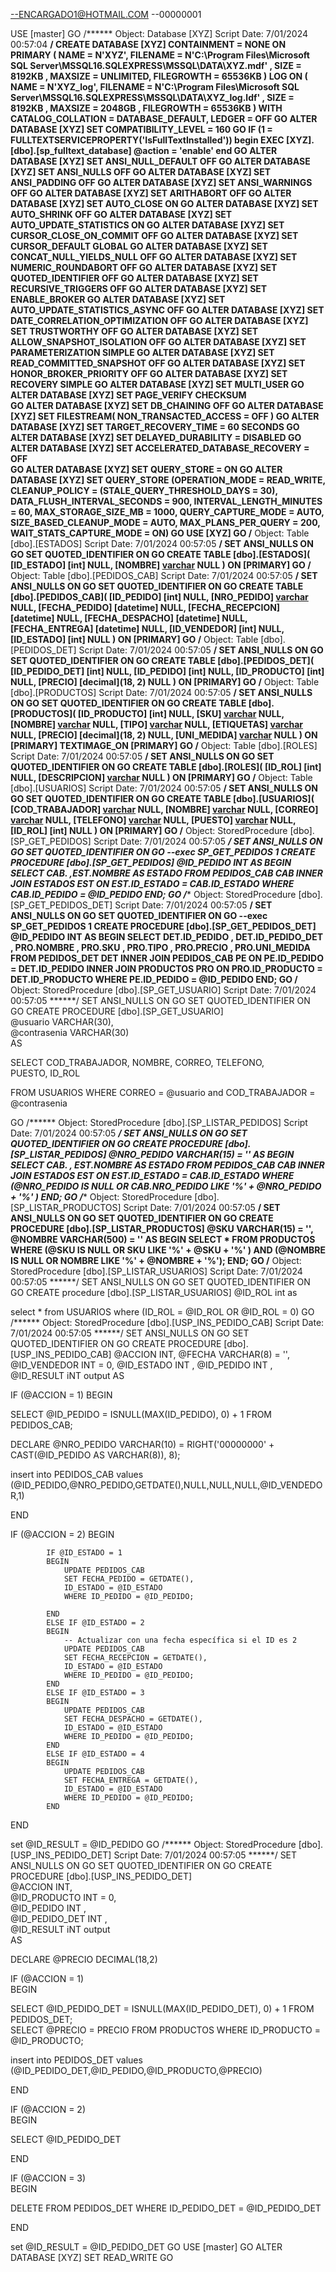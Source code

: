 --ENCARGADO1@HOTMAIL.COM
--00000001


USE [master]
GO
/****** Object:  Database [XYZ]    Script Date: 7/01/2024 00:57:04 ******/
CREATE DATABASE [XYZ]
 CONTAINMENT = NONE
 ON  PRIMARY 
( NAME = N'XYZ', FILENAME = N'C:\Program Files\Microsoft SQL Server\MSSQL16.SQLEXPRESS\MSSQL\DATA\XYZ.mdf' , SIZE = 8192KB , MAXSIZE = UNLIMITED, FILEGROWTH = 65536KB )
 LOG ON 
( NAME = N'XYZ_log', FILENAME = N'C:\Program Files\Microsoft SQL Server\MSSQL16.SQLEXPRESS\MSSQL\DATA\XYZ_log.ldf' , SIZE = 8192KB , MAXSIZE = 2048GB , FILEGROWTH = 65536KB )
 WITH CATALOG_COLLATION = DATABASE_DEFAULT, LEDGER = OFF
GO
ALTER DATABASE [XYZ] SET COMPATIBILITY_LEVEL = 160
GO
IF (1 = FULLTEXTSERVICEPROPERTY('IsFullTextInstalled'))
begin
EXEC [XYZ].[dbo].[sp_fulltext_database] @action = 'enable'
end
GO
ALTER DATABASE [XYZ] SET ANSI_NULL_DEFAULT OFF 
GO
ALTER DATABASE [XYZ] SET ANSI_NULLS OFF 
GO
ALTER DATABASE [XYZ] SET ANSI_PADDING OFF 
GO
ALTER DATABASE [XYZ] SET ANSI_WARNINGS OFF 
GO
ALTER DATABASE [XYZ] SET ARITHABORT OFF 
GO
ALTER DATABASE [XYZ] SET AUTO_CLOSE ON 
GO
ALTER DATABASE [XYZ] SET AUTO_SHRINK OFF 
GO
ALTER DATABASE [XYZ] SET AUTO_UPDATE_STATISTICS ON 
GO
ALTER DATABASE [XYZ] SET CURSOR_CLOSE_ON_COMMIT OFF 
GO
ALTER DATABASE [XYZ] SET CURSOR_DEFAULT  GLOBAL 
GO
ALTER DATABASE [XYZ] SET CONCAT_NULL_YIELDS_NULL OFF 
GO
ALTER DATABASE [XYZ] SET NUMERIC_ROUNDABORT OFF 
GO
ALTER DATABASE [XYZ] SET QUOTED_IDENTIFIER OFF 
GO
ALTER DATABASE [XYZ] SET RECURSIVE_TRIGGERS OFF 
GO
ALTER DATABASE [XYZ] SET  ENABLE_BROKER 
GO
ALTER DATABASE [XYZ] SET AUTO_UPDATE_STATISTICS_ASYNC OFF 
GO
ALTER DATABASE [XYZ] SET DATE_CORRELATION_OPTIMIZATION OFF 
GO
ALTER DATABASE [XYZ] SET TRUSTWORTHY OFF 
GO
ALTER DATABASE [XYZ] SET ALLOW_SNAPSHOT_ISOLATION OFF 
GO
ALTER DATABASE [XYZ] SET PARAMETERIZATION SIMPLE 
GO
ALTER DATABASE [XYZ] SET READ_COMMITTED_SNAPSHOT OFF 
GO
ALTER DATABASE [XYZ] SET HONOR_BROKER_PRIORITY OFF 
GO
ALTER DATABASE [XYZ] SET RECOVERY SIMPLE 
GO
ALTER DATABASE [XYZ] SET  MULTI_USER 
GO
ALTER DATABASE [XYZ] SET PAGE_VERIFY CHECKSUM  
GO
ALTER DATABASE [XYZ] SET DB_CHAINING OFF 
GO
ALTER DATABASE [XYZ] SET FILESTREAM( NON_TRANSACTED_ACCESS = OFF ) 
GO
ALTER DATABASE [XYZ] SET TARGET_RECOVERY_TIME = 60 SECONDS 
GO
ALTER DATABASE [XYZ] SET DELAYED_DURABILITY = DISABLED 
GO
ALTER DATABASE [XYZ] SET ACCELERATED_DATABASE_RECOVERY = OFF  
GO
ALTER DATABASE [XYZ] SET QUERY_STORE = ON
GO
ALTER DATABASE [XYZ] SET QUERY_STORE (OPERATION_MODE = READ_WRITE, CLEANUP_POLICY = (STALE_QUERY_THRESHOLD_DAYS = 30), DATA_FLUSH_INTERVAL_SECONDS = 900, INTERVAL_LENGTH_MINUTES = 60, MAX_STORAGE_SIZE_MB = 1000, QUERY_CAPTURE_MODE = AUTO, SIZE_BASED_CLEANUP_MODE = AUTO, MAX_PLANS_PER_QUERY = 200, WAIT_STATS_CAPTURE_MODE = ON)
GO
USE [XYZ]
GO
/****** Object:  Table [dbo].[ESTADOS]    Script Date: 7/01/2024 00:57:05 ******/
SET ANSI_NULLS ON
GO
SET QUOTED_IDENTIFIER ON
GO
CREATE TABLE [dbo].[ESTADOS](
	[ID_ESTADO] [int] NULL,
	[NOMBRE] [varchar](100) NULL
) ON [PRIMARY]
GO
/****** Object:  Table [dbo].[PEDIDOS_CAB]    Script Date: 7/01/2024 00:57:05 ******/
SET ANSI_NULLS ON
GO
SET QUOTED_IDENTIFIER ON
GO
CREATE TABLE [dbo].[PEDIDOS_CAB](
	[ID_PEDIDO] [int] NULL,
	[NRO_PEDIDO] [varchar](10) NULL,
	[FECHA_PEDIDO] [datetime] NULL,
	[FECHA_RECEPCION] [datetime] NULL,
	[FECHA_DESPACHO] [datetime] NULL,
	[FECHA_ENTREGA] [datetime] NULL,
	[ID_VENDEDOR] [int] NULL,
	[ID_ESTADO] [int] NULL
) ON [PRIMARY]
GO
/****** Object:  Table [dbo].[PEDIDOS_DET]    Script Date: 7/01/2024 00:57:05 ******/
SET ANSI_NULLS ON
GO
SET QUOTED_IDENTIFIER ON
GO
CREATE TABLE [dbo].[PEDIDOS_DET](
	[ID_PEDIDO_DET] [int] NULL,
	[ID_PEDIDO] [int] NULL,
	[ID_PRODUCTO] [int] NULL,
	[PRECIO] [decimal](18, 2) NULL
) ON [PRIMARY]
GO
/****** Object:  Table [dbo].[PRODUCTOS]    Script Date: 7/01/2024 00:57:05 ******/
SET ANSI_NULLS ON
GO
SET QUOTED_IDENTIFIER ON
GO
CREATE TABLE [dbo].[PRODUCTOS](
	[ID_PRODUCTO] [int] NULL,
	[SKU] [varchar](15) NULL,
	[NOMBRE] [varchar](1000) NULL,
	[TIPO] [varchar](300) NULL,
	[ETIQUETAS] [varchar](max) NULL,
	[PRECIO] [decimal](18, 2) NULL,
	[UNI_MEDIDA] [varchar](300) NULL
) ON [PRIMARY] TEXTIMAGE_ON [PRIMARY]
GO
/****** Object:  Table [dbo].[ROLES]    Script Date: 7/01/2024 00:57:05 ******/
SET ANSI_NULLS ON
GO
SET QUOTED_IDENTIFIER ON
GO
CREATE TABLE [dbo].[ROLES](
	[ID_ROL] [int] NULL,
	[DESCRIPCION] [varchar](300) NULL
) ON [PRIMARY]
GO
/****** Object:  Table [dbo].[USUARIOS]    Script Date: 7/01/2024 00:57:05 ******/
SET ANSI_NULLS ON
GO
SET QUOTED_IDENTIFIER ON
GO
CREATE TABLE [dbo].[USUARIOS](
	[COD_TRABAJADOR] [varchar](8) NULL,
	[NOMBRE] [varchar](100) NULL,
	[CORREO] [varchar](100) NULL,
	[TELEFONO] [varchar](12) NULL,
	[PUESTO] [varchar](200) NULL,
	[ID_ROL] [int] NULL
) ON [PRIMARY]
GO
/****** Object:  StoredProcedure [dbo].[SP_GET_PEDIDOS]    Script Date: 7/01/2024 00:57:05 ******/
SET ANSI_NULLS ON
GO
SET QUOTED_IDENTIFIER ON
GO
--exec SP_GET_PEDIDOS 1
CREATE PROCEDURE [dbo].[SP_GET_PEDIDOS]
    @ID_PEDIDO INT
AS
BEGIN
    SELECT CAB.* ,EST.NOMBRE AS ESTADO
    FROM PEDIDOS_CAB CAB
	INNER JOIN ESTADOS EST ON EST.ID_ESTADO = CAB.ID_ESTADO
    WHERE CAB.ID_PEDIDO = @ID_PEDIDO
END;
GO
/****** Object:  StoredProcedure [dbo].[SP_GET_PEDIDOS_DET]    Script Date: 7/01/2024 00:57:05 ******/
SET ANSI_NULLS ON
GO
SET QUOTED_IDENTIFIER ON
GO
--exec SP_GET_PEDIDOS 1
CREATE PROCEDURE [dbo].[SP_GET_PEDIDOS_DET]
    @ID_PEDIDO INT
AS
BEGIN
SELECT DET.ID_PEDIDO , DET.ID_PEDIDO_DET  , PRO.NOMBRE , PRO.SKU , PRO.TIPO , PRO.PRECIO , PRO.UNI_MEDIDA FROM PEDIDOS_DET DET
INNER JOIN PEDIDOS_CAB PE ON PE.ID_PEDIDO = DET.ID_PEDIDO
INNER JOIN PRODUCTOS PRO ON PRO.ID_PRODUCTO = DET.ID_PRODUCTO
WHERE PE.ID_PEDIDO = @ID_PEDIDO
END;
GO
/****** Object:  StoredProcedure [dbo].[SP_GET_USUARIO]    Script Date: 7/01/2024 00:57:05 ******/
SET ANSI_NULLS ON
GO
SET QUOTED_IDENTIFIER ON
GO
CREATE PROCEDURE [dbo].[SP_GET_USUARIO]  
@usuario VARCHAR(30),  
@contrasenia VARCHAR(30)  
AS  
  
SELECT 
COD_TRABAJADOR,	
NOMBRE,	
CORREO,	
TELEFONO,	
PUESTO,	
ID_ROL 

FROM USUARIOS WHERE CORREO = @usuario and  COD_TRABAJADOR = @contrasenia

GO
/****** Object:  StoredProcedure [dbo].[SP_LISTAR_PEDIDOS]    Script Date: 7/01/2024 00:57:05 ******/
SET ANSI_NULLS ON
GO
SET QUOTED_IDENTIFIER ON
GO
CREATE PROCEDURE [dbo].[SP_LISTAR_PEDIDOS]
    @NRO_PEDIDO VARCHAR(15) = ''
AS
BEGIN
    SELECT CAB.* , EST.NOMBRE AS ESTADO
    FROM PEDIDOS_CAB CAB
	INNER JOIN ESTADOS EST ON EST.ID_ESTADO = CAB.ID_ESTADO
    WHERE (@NRO_PEDIDO IS NULL OR CAB.NRO_PEDIDO  LIKE '%' + @NRO_PEDIDO + '%' )
END;
GO
/****** Object:  StoredProcedure [dbo].[SP_LISTAR_PRODUCTOS]    Script Date: 7/01/2024 00:57:05 ******/
SET ANSI_NULLS ON
GO
SET QUOTED_IDENTIFIER ON
GO
CREATE PROCEDURE [dbo].[SP_LISTAR_PRODUCTOS]
    @SKU VARCHAR(15) = '',
    @NOMBRE VARCHAR(500) = ''
AS
BEGIN
    SELECT *
    FROM PRODUCTOS
    WHERE (@SKU IS NULL OR SKU  LIKE '%' + @SKU + '%' )
      AND (@NOMBRE IS NULL OR NOMBRE LIKE '%' + @NOMBRE + '%');
END;
GO
/****** Object:  StoredProcedure [dbo].[SP_LISTAR_USUARIOS]    Script Date: 7/01/2024 00:57:05 ******/
SET ANSI_NULLS ON
GO
SET QUOTED_IDENTIFIER ON
GO
CREATE procedure [dbo].[SP_LISTAR_USUARIOS] 
@ID_ROL int 
as


select * from USUARIOS where (ID_ROL = @ID_ROL OR @ID_ROL = 0)
GO
/****** Object:  StoredProcedure [dbo].[USP_INS_PEDIDO_CAB]    Script Date: 7/01/2024 00:57:05 ******/
SET ANSI_NULLS ON
GO
SET QUOTED_IDENTIFIER ON
GO
CREATE PROCEDURE [dbo].[USP_INS_PEDIDO_CAB]
@ACCION INT,
@FECHA VARCHAR(8) = '',
@ID_VENDEDOR INT = 0,
@ID_ESTADO INT ,
@ID_PEDIDO INT ,
@ID_RESULT iNT output
AS



IF (@ACCION = 1)
BEGIN 

  SELECT @ID_PEDIDO = ISNULL(MAX(ID_PEDIDO), 0) + 1 FROM PEDIDOS_CAB;

  DECLARE @NRO_PEDIDO VARCHAR(10) = RIGHT('00000000' + CAST(@ID_PEDIDO AS VARCHAR(8)), 8);

  insert into PEDIDOS_CAB values (@ID_PEDIDO,@NRO_PEDIDO,GETDATE(),NULL,NULL,NULL,@ID_VENDEDOR,1)



END


IF (@ACCION = 2)
BEGIN 

			IF @ID_ESTADO = 1
			BEGIN
				UPDATE PEDIDOS_CAB
				SET FECHA_PEDIDO = GETDATE(),
				ID_ESTADO = @ID_ESTADO
				WHERE ID_PEDIDO = @ID_PEDIDO;

			END
			ELSE IF @ID_ESTADO = 2
			BEGIN
				-- Actualizar con una fecha específica si el ID es 2
				UPDATE PEDIDOS_CAB
				SET FECHA_RECEPCION = GETDATE(),
				ID_ESTADO = @ID_ESTADO
				WHERE ID_PEDIDO = @ID_PEDIDO;
			END
  			ELSE IF @ID_ESTADO = 3
			BEGIN
				UPDATE PEDIDOS_CAB
				SET FECHA_DESPACHO = GETDATE(),
				ID_ESTADO = @ID_ESTADO
				WHERE ID_PEDIDO = @ID_PEDIDO;
			END   
  			ELSE IF @ID_ESTADO = 4
			BEGIN
				UPDATE PEDIDOS_CAB
				SET FECHA_ENTREGA = GETDATE(),
				ID_ESTADO = @ID_ESTADO
				WHERE ID_PEDIDO = @ID_PEDIDO;
			END  

END


set @ID_RESULT = @ID_PEDIDO
GO
/****** Object:  StoredProcedure [dbo].[USP_INS_PEDIDO_DET]    Script Date: 7/01/2024 00:57:05 ******/
SET ANSI_NULLS ON
GO
SET QUOTED_IDENTIFIER ON
GO
CREATE PROCEDURE [dbo].[USP_INS_PEDIDO_DET]  
@ACCION INT,  
@ID_PRODUCTO INT = 0,  
@ID_PEDIDO INT ,  
@ID_PEDIDO_DET INT ,  
@ID_RESULT iNT output  
AS  
  
DECLARE @PRECIO DECIMAL(18,2)  
  
IF (@ACCION = 1)  
BEGIN   
  
  SELECT @ID_PEDIDO_DET = ISNULL(MAX(ID_PEDIDO_DET), 0) + 1 FROM PEDIDOS_DET;  
  SELECT @PRECIO = PRECIO FROM PRODUCTOS WHERE ID_PRODUCTO = @ID_PRODUCTO;  
  
  insert into PEDIDOS_DET values (@ID_PEDIDO_DET,@ID_PEDIDO,@ID_PRODUCTO,@PRECIO)  
  
  
  
END  
  
  
IF (@ACCION = 2)  
BEGIN   
  
 SELECT @ID_PEDIDO_DET  
  
END  
  
IF (@ACCION = 3)  
BEGIN   
  
 DELETE FROM PEDIDOS_DET WHERE ID_PEDIDO_DET = @ID_PEDIDO_DET  
  
END  
  
set @ID_RESULT = @ID_PEDIDO_DET
GO
USE [master]
GO
ALTER DATABASE [XYZ] SET  READ_WRITE 
GO
